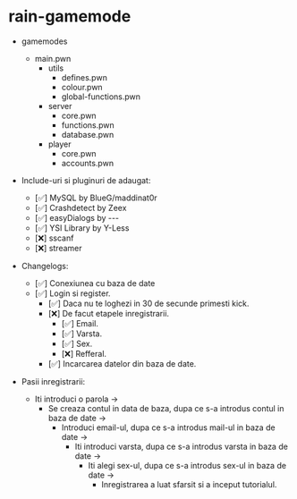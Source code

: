 # rain-gamemode
- gamemodes
  - main.pwn
    - utils
      - defines.pwn
      - colour.pwn
      - global-functions.pwn
    - server
      - core.pwn
      - functions.pwn
      - database.pwn
    - player
      - core.pwn
      - accounts.pwn

- Include-uri si pluginuri de adaugat:
  - [✅] MySQL by BlueG/maddinat0r
  - [✅] Crashdetect by Zeex
  - [✅] easyDialogs by ---
  - [✅] YSI Library by Y-Less
  - [❌] sscanf
  - [❌] streamer

- Changelogs:
  - [✅] Conexiunea cu baza de date
  - [✅] Login si register.
     - [✅] Daca nu te loghezi in 30 de secunde primesti kick.
     - [❌] De facut etapele inregistrarii.
       - [✅] Email.
       - [✅] Varsta.
       - [✅] Sex.
       - [❌] Refferal.
     - [✅] Incarcarea datelor din baza de date.

- Pasii inregistrarii: 
  - Iti introduci o parola ->
    - Se creaza contul in data de baza, dupa ce s-a introdus contul in baza de date ->
      - Introduci email-ul, dupa ce s-a introdus mail-ul in baza de date ->
        - Iti introduci varsta, dupa ce s-a introdus varsta in baza de date ->
          - Iti alegi sex-ul, dupa ce s-a introdus sex-ul in baza de date ->
            - Inregistrarea a luat sfarsit si a inceput tutorialul.